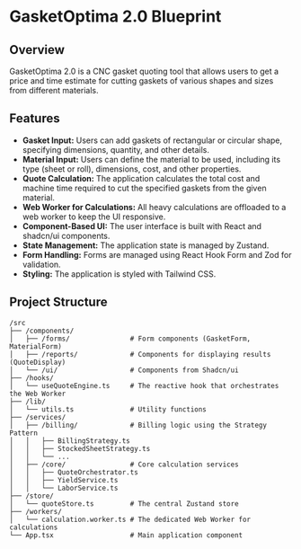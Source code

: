 # GasketOptima 2.0 Blueprint

## Overview

GasketOptima 2.0 is a CNC gasket quoting tool that allows users to get a price and time estimate for cutting gaskets of various shapes and sizes from different materials.

## Features

- **Gasket Input:** Users can add gaskets of rectangular or circular shape, specifying dimensions, quantity, and other details.
- **Material Input:** Users can define the material to be used, including its type (sheet or roll), dimensions, cost, and other properties.
- **Quote Calculation:** The application calculates the total cost and machine time required to cut the specified gaskets from the given material.
- **Web Worker for Calculations:** All heavy calculations are offloaded to a web worker to keep the UI responsive.
- **Component-Based UI:** The user interface is built with React and shadcn/ui components.
- **State Management:** The application state is managed by Zustand.
- **Form Handling:** Forms are managed using React Hook Form and Zod for validation.
- **Styling:** The application is styled with Tailwind CSS.

## Project Structure

```
/src
├── /components/
│   ├── /forms/               # Form components (GasketForm, MaterialForm)
│   ├── /reports/             # Components for displaying results (QuoteDisplay)
│   └── /ui/                  # Components from Shadcn/ui
├── /hooks/
│   └── useQuoteEngine.ts     # The reactive hook that orchestrates the Web Worker
├── /lib/
│   └── utils.ts              # Utility functions
├── /services/
│   ├── /billing/             # Billing logic using the Strategy Pattern
│   │   ├── BillingStrategy.ts
│   │   ├── StockedSheetStrategy.ts
│   │   └── ...
│   ├── /core/                # Core calculation services
│   │   ├── QuoteOrchestrator.ts
│   │   ├── YieldService.ts
│   │   └── LaborService.ts
├── /store/
│   └── quoteStore.ts         # The central Zustand store
├── /workers/
│   └── calculation.worker.ts # The dedicated Web Worker for calculations
└── App.tsx                   # Main application component
```
